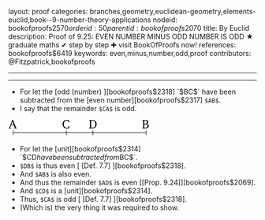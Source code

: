 layout: proof
categories: branches,geometry,euclidean-geometry,elements-euclid,book--9-number-theory-applications
nodeid: bookofproofs$2570
orderid: 50
parentid: bookofproofs$2070
title: By Euclid
description:  Proof of 9.25: EVEN NUMBER MINUS ODD NUMBER IS ODD &#9733; graduate maths &#10004; step by step &#10010; visit BookOfProofs now!
references: bookofproofs$6419
keywords: even,minus,number,odd,proof
contributors: @Fitzpatrick,bookofproofs

---


---



* For let the [odd (number) ][bookofproofs$2318] `$BC$` have been subtracted from the [even number][bookofproofs$2317] `$AB$`.
* I say that the remainder `$CA$` is odd.

![fig25e](https://github.com/bookofproofs/bookofproofs.github.io/blob/main/_sources/_assets/images/euclid/Book09/fig25e.png?raw=true)

* For let the [unit][bookofproofs$2314] `$CD$` have been subtracted from `$BC$`.
* `$DB$` is thus even [ [Def. 7.7] ][bookofproofs$2318].
* And `$AB$` is also even.
* And thus the remainder `$AD$` is even [[Prop. 9.24]][bookofproofs$2069].
* And `$CD$` is a [unit][bookofproofs$2314].
* Thus, `$CA$` is odd [ [Def. 7.7] ][bookofproofs$2318].
* (Which is) the very thing it was required to show.
